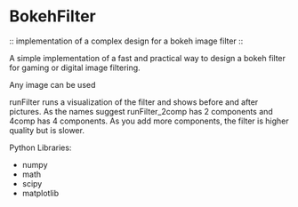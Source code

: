 # BokehFilter
:: implementation of a complex design for a bokeh image filter ::



A simple implementation of a fast and practical way to design a bokeh filter for gaming or digital image filtering.

Any image can be used

runFilter runs a visualization of the filter and shows before and after pictures.
As the names suggest runFilter_2comp has 2 components and 4comp has 4 components.
As you add more components, the filter is higher quality but is slower. 

Python Libraries:
- numpy
- math
- scipy
- matplotlib